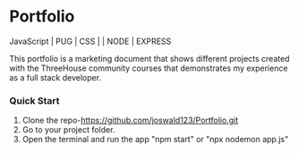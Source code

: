 # Portfolio
JavaScript | PUG | CSS |  | NODE | EXPRESS

This portfolio is a marketing document that shows different projects created with the ThreeHouse community courses that demonstrates my experience as a full stack developer.  


### Quick Start
1. Clone the repo-https://github.com/joswald123/Portfolio.git
2. Go to your project folder.
3. Open the terminal and run the app "npm start" or "npx nodemon app.js"
